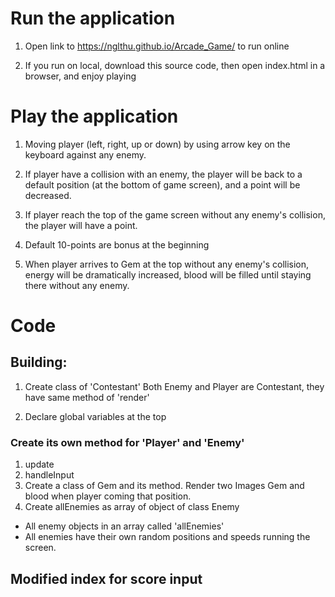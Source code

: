 # Run the application

1. Open link to https://nglthu.github.io/Arcade_Game/ to run online

2. If you run on local, download this source code, then open index.html in a browser, and enjoy playing

# Play the application

1. Moving player (left, right, up or down) by using arrow key on the keyboard against any enemy.

2. If player have a collision with an enemy, the player will be back to a default position (at the bottom of game screen), and a point will be decreased.

3. If player reach the top of the game screen without any enemy's collision, the player will have a point. 

4. Default 10-points are bonus at the beginning

5. When player arrives to Gem at the top without any enemy's collision, energy will be dramatically increased, blood will be filled until staying there without any enemy.


# Code
## Building: 
1. Create class of 'Contestant'
Both Enemy and Player are Contestant, they have same method of 'render'

2. Declare global variables at the top

### Create its own method for 'Player' and 'Enemy'

1. update
2. handleInput
3. Create a class of Gem and its method. 
Render two Images Gem and blood when player coming that position.  
4. Create allEnemies as array of object of class Enemy

+ All enemy objects in an array called 'allEnemies'
+ All enemies have their own random positions and speeds running the screen. 

## Modified index for score input



